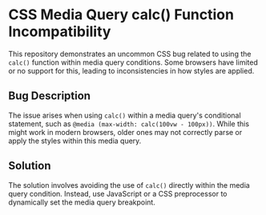 # CSS Media Query calc() Function Incompatibility

This repository demonstrates an uncommon CSS bug related to using the `calc()` function within media query conditions. Some browsers have limited or no support for this, leading to inconsistencies in how styles are applied.

## Bug Description
The issue arises when using `calc()` within a media query's conditional statement, such as `@media (max-width: calc(100vw - 100px))`. While this might work in modern browsers, older ones may not correctly parse or apply the styles within this media query.

## Solution
The solution involves avoiding the use of `calc()` directly within the media query condition.  Instead, use JavaScript or a CSS preprocessor to dynamically set the media query breakpoint.